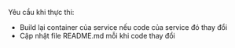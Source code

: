 Yêu cầu khi thực thi:
- Build lại container của service nếu code của service đó thay đổi
- Cập nhật file README.md mỗi khi code thay đổi